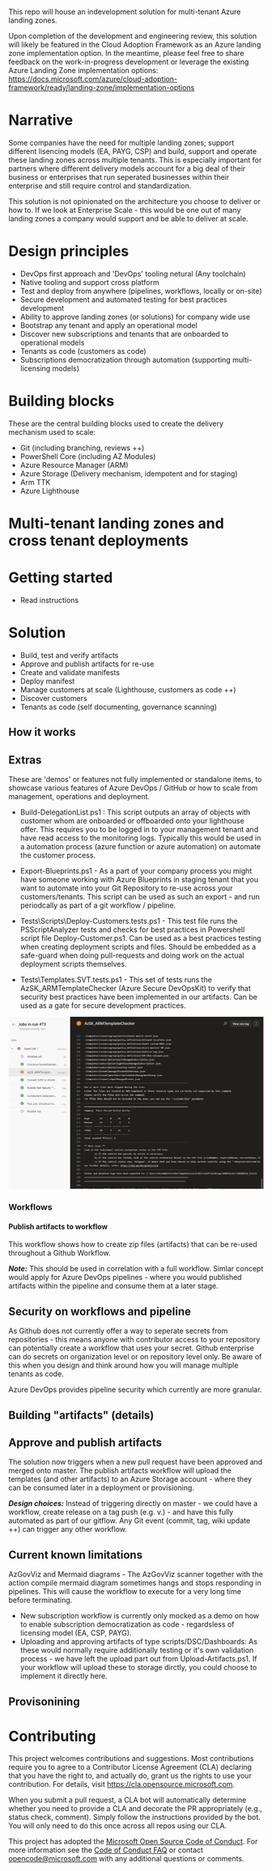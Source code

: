 This repo will house an indevelopment solution for multi-tenant Azure landing zones. 

Upon completion of the development and engineering review, this solution will likely be featured in the Cloud Adoption Framework as an Azure landing zone implementation option.
In the meantime, please feel free to share feedback on the work-in-progress development or leverage the existing Azure Landing Zone implementation options: https://docs.microsoft.com/azure/cloud-adoption-framework/ready/landing-zone/implementation-options

# Narrative

Some companies have the need for multiple landing zones; support different lisencing models (EA, PAYG, CSP) and build, support and operate these landing zones across multiple tenants. This is especially important for partners where different delivery models account for a big deal of their business or enterprises that run seperated businesses within their enterprise and still require control and standardization.

This solution is not opinionated on the architecture you choose to deliver or how to. If we look at Enterprise Scale - this would be one out of many landing zones a company would support and be able to deliver at scale.

# Design principles
 - DevOps first approach and 'DevOps' tooling netural (Any toolchain)
 - Native tooling and support cross platform
 - Test and deploy from anywhere (pipelines, workflows, locally or on-site)
 - Secure development and automated testing for best practices development
 - Ability to approve landing zones (or solutions) for company wide use 
 - Bootstrap any tenant and apply an operational model
 - Discover new subscriptions and tenants that are onboarded to operational models
 - Tenants as code (customers as code)
 - Subscriptions democratization through automation (supporting multi-licensing models)

# Building blocks 

These are the central building blocks used to create the delivery mechanism used to scale:

 - Git (including branching, reviews ++)
 - PowerShell Core (including AZ Modules)
 - Azure Resource Manager (ARM)
 - Azure Storage (Delivery mechanism, idempotent and for staging)
 - Arm TTK
 - Azure Lighthouse

# Multi-tenant landing zones and cross tenant deployments

# Getting started
 - Read instructions 

# Solution
 - Build, test and verify artifacts
 - Approve and publish artifacts for re-use
 - Create and validate manifests 
 - Deploy manifest 
 - Manage customers at scale (Lighthouse, customers as code ++)
 - Discover customers
 - Tenants as code (self documenting, governance scanning)

## How it works

## Extras
These are 'demos' or features not fully implemented or standalone items, to showcase various features of Azure DevOps / GitHub or how to scale from management, operations and deployment.

- Build-DelegationList.ps1 : This script outputs an array of objects with customer whom are onboarded or offboarded onto your lighthouse offer. This requires you to be logged in to your management tenant and have read access to the monitoring logs. Typically this would be used in a automation process (azure function or azure automation) on automate the customer process.

- Export-Blueprints.ps1 - As a part of your company process you might have someone working with Azure Blueprints in staging tenant that you want to automate into your Git Repository to re-use across your customers/tenants. This script can be used as such an export - and run periodcally as part of a git workflow / pipeline.

- Tests\Scripts\Deploy-Customers.tests.ps1 - This test file runs the PSScriptAnalyzer tests and checks for best practices in Powershell script file Deploy-Customer.ps1. Can be used as a best practices testing when creating deployment scripts and files. Should be embedded as a safe-guard when doing pull-requests and doing work on the actual deployment scripts themselves.

- Tests\Templates.SVT.tests.ps1 - This set of tests runs the AzSK_ARMTemplateChecker (Azure Secure DevOpsKit) to verify that security best practices have been implemented in our artifacts. Can be used as a gate for secure development practices. 

[![Security scanning](images/Templates.SVT.tests.png)](#)

### Workflows
#### Publish artifacts to workflow
This workflow shows how to create zip files (artifacts) that can be re-used throughout a Github Workflow. 

***Note:*** This should be used in correlation with a full workflow. Simlar concept would apply for Azure DevOps pipelines - where you would published artifacts within the pipeline and consume them at a later stage.


## Security on workflows and pipeline
As Github does not currently offer a way to seperate secrets from repositories - this means anyone with contributor access to your repository can potentially create a workflow that uses your secret. Github enterprise can do secrets on organization level or on repository level only. Be aware of this when you design and think around how you will manage multiple tenants as code. 

Azure DevOps provides pipeline security which currently are more granular. 


## Building "artifacts" (details)
## Approve and publish artifacts

The solution now triggers when a new pull request have been approved and merged onto master. The publish artifacts workflow will upload the templates (and other artifacts) to an Azure Storage account - where they can be consumed later in a deployment or provisioning. 

***Design choices:*** Instead of triggering directly on master - we could have a workflow, create release on a tag push (e.g. v.) - and have this fully automated as part of our gitflow. Any Git event (commit, tag, wiki update ++) can trigger any other workflow. 


## Current known limitations
AzGovViz and Mermaid diagrams - The AzGovViz scanner together with the action compile mermaid diagram sometimes hangs and stops responding in pipelines. This will cause the workflow to execute for a very long time before terminating. 

- New subscription workflow is currently only mocked as a demo on how to enable subscription democratization as code - regardsless of licensing model (EA, CSP, PAYG).
- Uploading and approving artifacts of type scripts/DSC/Dashboards: As these would normally require additionally testing or it's own validation process - we have left the upload part out from Upload-Artifacts.ps1. If your workflow will upload these to storage dirctly, you could choose to implement it directly here. 

## Provisonining 

# Contributing

This project welcomes contributions and suggestions.  Most contributions require you to agree to a
Contributor License Agreement (CLA) declaring that you have the right to, and actually do, grant us
the rights to use your contribution. For details, visit https://cla.opensource.microsoft.com.

When you submit a pull request, a CLA bot will automatically determine whether you need to provide
a CLA and decorate the PR appropriately (e.g., status check, comment). Simply follow the instructions
provided by the bot. You will only need to do this once across all repos using our CLA.

This project has adopted the [Microsoft Open Source Code of Conduct](https://opensource.microsoft.com/codeofconduct/).
For more information see the [Code of Conduct FAQ](https://opensource.microsoft.com/codeofconduct/faq/) or
contact [opencode@microsoft.com](mailto:opencode@microsoft.com) with any additional questions or comments.

